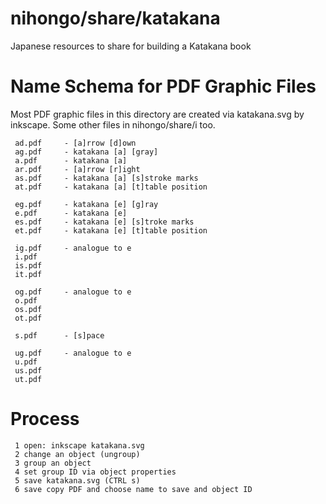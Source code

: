 # nihongo/share/katakana 

Japanese resources to share for building a Katakana book

# Name Schema for PDF Graphic Files

Most PDF graphic files in this directory are created via katakana.svg
by inkscape. Some other files in nihongo/share/i too.

     ad.pdf     - [a]rrow [d]own
     ag.pdf     - katakana [a] [gray]
     a.pdf      - katakana [a]
     ar.pdf     - [a]rrow [r]ight
     as.pdf     - katakana [a] [s]stroke marks
     at.pdf     - katakana [a] [t]table position

     eg.pdf     - katakana [e] [g]ray 
     e.pdf      - katakana [e]
     es.pdf     - katakana [e] [s]troke marks
     et.pdf     - katakana [e] [t]table position

     ig.pdf     - analogue to e
     i.pdf
     is.pdf
     it.pdf

     og.pdf     - analogue to e
     o.pdf
     os.pdf
     ot.pdf

     s.pdf      - [s]pace

     ug.pdf     - analogue to e
     u.pdf
     us.pdf
     ut.pdf

# Process

     1 open: inkscape katakana.svg
     2 change an object (ungroup)
     3 group an object
     4 set group ID via object properties
     5 save katakana.svg (CTRL s)
     6 save copy PDF and choose name to save and object ID


